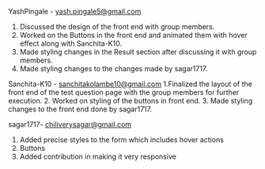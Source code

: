 YashPingale - yash.pingale5@gmail.com
  1. Discussed the design of the front end with group members.
  2. Worked on the Buttons in the front end and animated them with hover effect along with Sanchita-K10.
  3. Made styling changes in the Result section after discussing it with group members. 
  4. Made styling changes to the changes made by sagar1717.
 
Sanchita-K10 - sanchitakolambe10@gmail.com
 1.Finalized the layout of the front end of the test question page with the group members for further execution.
 2. Worked on styling of the  buttons in front end.
 3. Made styling changes to the front end done by sagar1717.

sagar1717- chiliverysagar@gmail.com
  1. Added precise styles to the form which includes hover actions
  2. Buttons 
  3. Added contribution in making it very responsive
